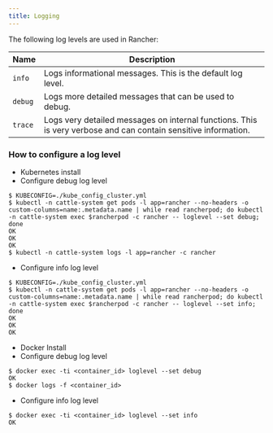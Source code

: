 ```yaml
---
title: Logging
---
```


The following log levels are used in Rancher:

| Name    | Description |
|---------|-------------|
| `info`  | Logs informational messages. This is the default log level. |
| `debug` | Logs more detailed messages that can be used to debug. |
| `trace` | Logs very detailed messages on internal functions. This is very verbose and can contain sensitive information. |

### How to configure a log level

* Kubernetes install
 * Configure debug log level
```
$ KUBECONFIG=./kube_config_cluster.yml
$ kubectl -n cattle-system get pods -l app=rancher --no-headers -o custom-columns=name:.metadata.name | while read rancherpod; do kubectl -n cattle-system exec $rancherpod -c rancher -- loglevel --set debug; done
OK
OK
OK
$ kubectl -n cattle-system logs -l app=rancher -c rancher
```

 * Configure info log level
```
$ KUBECONFIG=./kube_config_cluster.yml
$ kubectl -n cattle-system get pods -l app=rancher --no-headers -o custom-columns=name:.metadata.name | while read rancherpod; do kubectl -n cattle-system exec $rancherpod -c rancher -- loglevel --set info; done
OK
OK
OK
```

* Docker Install
 * Configure debug log level
```
$ docker exec -ti <container_id> loglevel --set debug
OK
$ docker logs -f <container_id>
```

 * Configure info log level
```
$ docker exec -ti <container_id> loglevel --set info
OK
```
